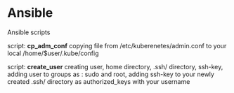 # Ansible
Ansible scripts


script: **cp_adm_conf**
	copying file from /etc/kuberenetes/admin.conf to your local /home/$user/.kube/config 

script: **create_user**
	creating user, home directory, .ssh/ directory, ssh-key, adding user to groups as : sudo and root, adding ssh-key to your newly created .ssh/ directory as
	authorized_keys with your username
